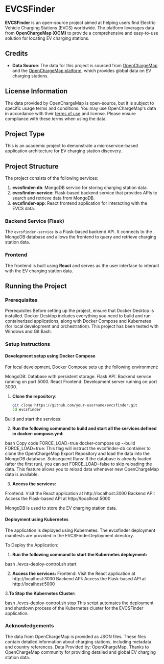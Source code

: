 # EVCSFinder

**EVCSFinder** is an open-source project aimed at helping users find Electric Vehicle Charging Stations (EVCS) worldwide. The platform leverages data from **OpenChargeMap (OCM)** to provide a comprehensive and easy-to-use solution for locating EV charging stations.

## Credits

- **Data Source**: The data for this project is sourced from [OpenChargeMap](https://github.com/openchargemap/ocm-export) and the [OpenChargeMap platform](https://openchargemap.org/), which provides global data on EV charging stations.

## License Information

The data provided by OpenChargeMap is open-source, but it is subject to specific usage terms and conditions. You may use OpenChargeMap's data in accordance with their [terms of use](https://openchargemap.org/site/terms) and license. Please ensure compliance with these terms when using the data.

## Project Type 
This is an academic project to demonstrate a microservice-based application architecture for EV charging station discovery.

## Project Structure

The project consists of the following services:

1. **evcsfinder-db**: MongoDB service for storing charging station data.
2. **evcsfinder-service**: Flask-based backend service that provides APIs to search and retrieve data from MongoDB.
3. **evcsfinder-app**: React frontend application for interacting with the EVCS data.

### Backend Service (Flask)

The `evcsfinder-service` is a Flask-based backend API. It connects to the MongoDB database and allows the frontend to query and retrieve charging station data.

### Frontend

The frontend is built using **React** and serves as the user interface to interact with the EV charging station data.

## Running the Project

### Prerequisites

Prerequisites
Before setting up the project, ensure that Docker Desktop is installed. Docker Desktop includes everything you need to build and run containerized applications, along with Docker Compose and Kubernetes (for local development and orchestration). This project has been tested with Windows and Git Bash.

### Setup Instructions
#### Development setup using Docker Compose
For local development, Docker Compose sets up the following environment:

MongoDB: Database with persistent storage.
Flask API: Backend service running on port 5000.
React Frontend: Development server running on port 3000.
1. **Clone the repository**:

   ```bash
   git clone https://github.com/your-username/evcsfinder.git
   cd evcsfinder
Build and start the services:

2. **Run the following command to build and start all the services defined in docker-compose.yml:**

bash
Copy code
FORCE_LOAD=true docker-compose up --build
FORCE_LOAD=true: This flag will instruct the evcsfinder-db container to clone the OpenChargeMap Export Repository and load the data into the MongoDB database.
Subsequent Runs: If the database is already loaded (after the first run), you can set FORCE_LOAD=false to skip reloading the data.
This feature allows you to reload data whenever new OpenChargeMap data is available.

3. **Access the services:**

Frontend: Visit the React application at http://localhost:3000
Backend API: Access the Flask-based API at http://localhost:5000

MongoDB is used to store the EV charging station data.

#### Deployment using Kubernetes
The application is deployed using Kubernetes. The evcsfinder deployment manifests are provided in the EVCSFinderDeployment directory.

To Deploy the Application:
1. **Run the following command to start the Kubernetes deployment:**

bash
./evcs-deploy-control.sh start

2. **Access the services:**
Frontend: Visit the React application at http://localhost:3000
Backend API: Access the Flask-based API at http://localhost:5000
   
3.**To Stop the Kubernetes Cluster:**

bash
./evcs-deploy-control.sh stop
This script automates the deployment and shutdown process of the Kubernetes cluster for the EVCSFinder application.

### Acknowledgements
The data from OpenChargeMap is provided as JSON files. These files contain detailed information about charging stations, including metadata and country references.
Data Provided by: OpenChargeMap.
Thanks to OpenChargeMap community for providing detailed and global EV charging station data.


